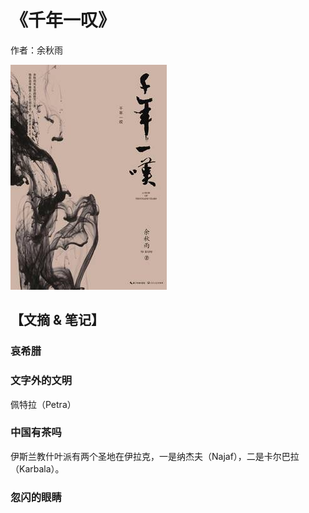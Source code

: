 # 《千年一叹》

作者：余秋雨

![](./src/20250803162941.jpg)

## 【文摘 & 笔记】

### 哀希腊

### 文字外的文明

佩特拉（Petra）

### 中国有茶吗

伊斯兰教什叶派有两个圣地在伊拉克，一是纳杰夫（Najaf），二是卡尔巴拉（Karbala）。

### 忽闪的眼睛